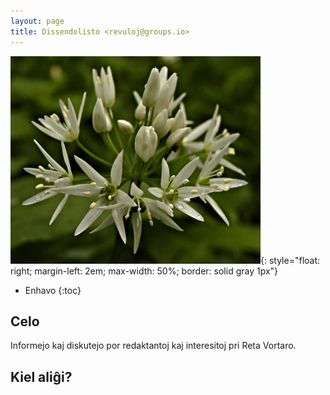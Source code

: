 ```yaml
---
layout: page
title: Dissendolisto <revuloj@groups.io>
---
```


![ursajlo](../assets/img/ursajlo.jpg){: style="float: right; margin-left: 2em; max-width: 50%; border: solid gray 1px"}


* Enhavo
{:toc}


## Celo

Informejo kaj diskutejo por redaktantoj kaj interesitoj
pri Reta Vortaro.

## Kiel aliĝi?

<div class="classictemplate template" style="display: block;">
    <style type="text/css">
      #groupsio_embed_signup input {border:1px solid #999; -webkit-appearance:none;}
      #groupsio_embed_signup label {display:block; font-size:16px; padding-bottom:10px; font-weight:bold;}
      #groupsio_embed_signup .email {display:block; padding:8px 0; margin:0 4% 10px 0; text-indent:5px; width:58%; min-width:130px;}
      #groupsio_embed_signup {
        background:#fff; clear:left; font:14px Helvetica,Arial,sans-serif; 
      }
      #groupsio_embed_signup .button {
    
          width:25%; margin:0 0 10px 0; min-width:90px;
          background-image: linear-gradient(to bottom,#337ab7 0,#265a88 100%);
          background-repeat: repeat-x;
          border-color: #245580;
          text-shadow: 0 -1px 0 rgba(0,0,0,.2);
          box-shadow: inset 0 1px 0 rgba(255,255,255,.15),0 1px 1px rgba(0,0,0,.075);
          padding: 5px 10px;
          font-size: 12px;
          line-height: 1.5;
          border-radius: 3px;
          color: #fff;
          background-color: #337ab7;
          display: inline-block;
          margin-bottom: 0;
          font-weight: 400;
          text-align: center;
          white-space: nowrap;
          vertical-align: middle;
        }
    </style>
    <div id="groupsio_embed_signup">
    <form action="https://groups.io/g/revuloj/signup?u=5206503669838822270" method="post" id="groupsio-embedded-subscribe-form" name="groupsio-embedded-subscribe-form" target="_blank">
        <div id="groupsio_embed_signup_scroll">
          <label for="email" id="templateformtitle">Aliĝu al Revuloj</label>
          <input type="email" value="" name="email" class="email" id="email" placeholder="retpoŝta adreso" required="">
        
        <div style="position: absolute; left: -5000px;" aria-hidden="true"><input type="text" name="b_5206503669838822270" tabindex="-1" value=""></div>
        <div id="templatearchives"></div>
        <input type="submit" value="Aliĝu" name="subscribe" id="groupsio-embedded-subscribe" class="button">
      </div>
    </form>
    </div>
    </div>


aŭ ĉe 
<a href="https://groups.io/g/revuloj" target="_new">https://groups.io/g/revuloj</a>
aŭ retpoŝte per malplena mesaĝo al 
<a href="mailto:revuloj+subscribe@groups.io">&lt;revuloj+subscribe@groups.io&gt;</a>.

## Kiel sendi ion al la listo?

Sendu vian tekston al 
<a href="mailto:revuloj@groups.io">&lt;revuloj@groups.io&gt;</a>.
Ĉiuj membroj de la listo sekve ricevos vian tekston.

## Kiel malaliĝi?

Sendu malplenan mesaĝon al 
<a href="mailto:revuloj+unsubscribe@groups.io">&lt;revuloj+unsubscribe@groups.io&gt;</a>.

## Kiel ricevi tagan resumon?

Vi povas agordi tion sur la retpaĝo de la forumo.


## Vi ne sukcesis aliĝi?

Petu helpon ĉe &lt;wolfram(ĉe)steloj.de&gt;

## Ĉu ekzistas ttt-ejo de la listo?


Jes, ĝi troviĝas ĉe 
<a href="https://groups.io/g/revuloj" target="_new">
https://groups.io/g/revuloj</a>.

Tie troviĝas informoj pri la listo mem, pri ĝiaj membroj kaj
arĥivo de la mesaĝoj. Aparte se vi ĵus aliĝis al la listo,
estas rekomendinde legi en la arĥivo, eble pluraj el viaj
demandoj jam estas responditaj.

Atentu, ke ĉiuj mesagoj antaŭ la 1a de Novembro 2019 troviĝas ĉe la malnova forumo:
<a href="https://groups.yahoo.com/neo/groups/revuloj">https://groups.yahoo.com/neo/groups/revuloj</a>.
